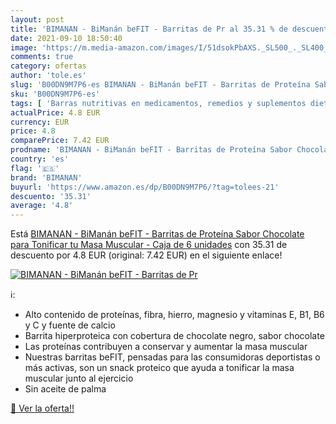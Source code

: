 ```yaml
---
layout: post
title: 'BIMANAN - BiManán beFIT - Barritas de Pr al 35.31 % de descuento'
date: 2021-09-10 18:50:40
image: 'https://m.media-amazon.com/images/I/51dsokPbAXS._SL500_._SL400_.jpg'
comments: true
category: ofertas
author: 'tole.es'
slug: 'B00DN9M7P6-es BIMANAN - BiManán beFIT - Barritas de Proteína Sabor...'
sku: 'B00DN9M7P6-es'
tags: [ 'Barras nutritivas en medicamentos, remedios y suplementos dietéticos','Barras y bebidas nutritivas en medicamentos, remedios y suplementos dietéticos','Dieta y nutrición en medicamentos, remedios y suplementos dietéticos','Salud y cuidado personal','bimanan','chocolate', ]
actualPrice: 4.8 EUR
currency: EUR
price: 4.8
comparePrice: 7.42 EUR
prodname: 'BIMANAN - BiManán beFIT - Barritas de Proteína Sabor Chocolate  para Tonificar tu Masa Muscular - Caja de 6 unidades'
country: 'es'
flag: '🇪🇸'
brand: 'BIMANAN'
buyurl: 'https://www.amazon.es/dp/B00DN9M7P6/?tag=tolees-21'
descuento: '35.31'
average: '4.8'
---
```


Está [BIMANAN - BiManán beFIT - Barritas de Proteína Sabor Chocolate  para Tonificar tu Masa Muscular - Caja de 6 unidades](https://www.amazon.es/dp/B00DN9M7P6/?tag=tolees-21) con 35.31 de descuento por 4.8 EUR (original: 7.42 EUR) en el siguiente enlace!

[![BIMANAN - BiManán beFIT - Barritas de Pr](https://m.media-amazon.com/images/I/51dsokPbAXS._SL500_._SL400_.jpg)](https://www.amazon.es/dp/B00DN9M7P6/?tag=tolees-21)

ℹ️:

- Alto contenido de proteínas, fibra, hierro, magnesio y vitaminas E, B1, B6 y C y fuente de calcio
- Barrita hiperproteica con cobertura de chocolate negro, sabor chocolate
- Las proteínas contribuyen a conservar y aumentar la masa muscular
- Nuestras barritas beFIT, pensadas para las consumidoras deportistas o más activas, son un snack proteico que ayuda a tonificar la masa muscular junto al ejercicio
- Sin aceite de palma

[🛒 Ver la oferta!!](https://www.amazon.es/dp/B00DN9M7P6/?tag=tolees-21)
